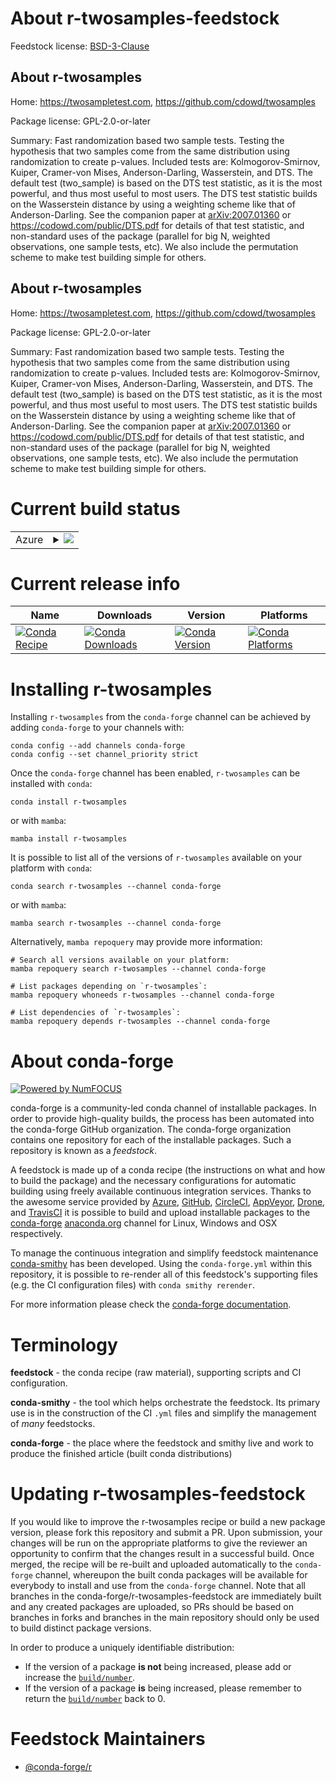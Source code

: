 About r-twosamples-feedstock
============================

Feedstock license: [BSD-3-Clause](https://github.com/conda-forge/r-twosamples-feedstock/blob/main/LICENSE.txt)


About r-twosamples
------------------

Home: https://twosampletest.com, https://github.com/cdowd/twosamples

Package license: GPL-2.0-or-later

Summary: Fast randomization based two sample tests. Testing the hypothesis that two samples come from the same distribution using randomization to create p-values. Included tests are: Kolmogorov-Smirnov, Kuiper, Cramer-von Mises, Anderson-Darling, Wasserstein, and DTS. The default test (two_sample) is based on the DTS test statistic, as it is the most powerful, and thus most useful to most users. The DTS test statistic builds on the Wasserstein distance by using a weighting scheme like that of Anderson-Darling. See the companion paper at <arXiv:2007.01360> or <https://codowd.com/public/DTS.pdf> for details of that test statistic, and non-standard uses of the package (parallel for big N, weighted observations, one sample tests, etc). We also include the permutation scheme to make test building simple for others.

About r-twosamples
------------------

Home: https://twosampletest.com, https://github.com/cdowd/twosamples

Package license: GPL-2.0-or-later

Summary: Fast randomization based two sample tests. Testing the hypothesis that two samples come from the same distribution using randomization to create p-values. Included tests are: Kolmogorov-Smirnov, Kuiper, Cramer-von Mises, Anderson-Darling, Wasserstein, and DTS. The default test (two_sample) is based on the DTS test statistic, as it is the most powerful, and thus most useful to most users. The DTS test statistic builds on the Wasserstein distance by using a weighting scheme like that of Anderson-Darling. See the companion paper at <arXiv:2007.01360> or <https://codowd.com/public/DTS.pdf> for details of that test statistic, and non-standard uses of the package (parallel for big N, weighted observations, one sample tests, etc). We also include the permutation scheme to make test building simple for others.

Current build status
====================


<table>
    
  <tr>
    <td>Azure</td>
    <td>
      <details>
        <summary>
          <a href="https://dev.azure.com/conda-forge/feedstock-builds/_build/latest?definitionId=18546&branchName=main">
            <img src="https://dev.azure.com/conda-forge/feedstock-builds/_apis/build/status/r-twosamples-feedstock?branchName=main">
          </a>
        </summary>
        <table>
          <thead><tr><th>Variant</th><th>Status</th></tr></thead>
          <tbody><tr>
              <td>linux_64_r_base4.3</td>
              <td>
                <a href="https://dev.azure.com/conda-forge/feedstock-builds/_build/latest?definitionId=18546&branchName=main">
                  <img src="https://dev.azure.com/conda-forge/feedstock-builds/_apis/build/status/r-twosamples-feedstock?branchName=main&jobName=linux&configuration=linux%20linux_64_r_base4.3" alt="variant">
                </a>
              </td>
            </tr><tr>
              <td>linux_64_r_base4.4</td>
              <td>
                <a href="https://dev.azure.com/conda-forge/feedstock-builds/_build/latest?definitionId=18546&branchName=main">
                  <img src="https://dev.azure.com/conda-forge/feedstock-builds/_apis/build/status/r-twosamples-feedstock?branchName=main&jobName=linux&configuration=linux%20linux_64_r_base4.4" alt="variant">
                </a>
              </td>
            </tr><tr>
              <td>osx_64_r_base4.3</td>
              <td>
                <a href="https://dev.azure.com/conda-forge/feedstock-builds/_build/latest?definitionId=18546&branchName=main">
                  <img src="https://dev.azure.com/conda-forge/feedstock-builds/_apis/build/status/r-twosamples-feedstock?branchName=main&jobName=osx&configuration=osx%20osx_64_r_base4.3" alt="variant">
                </a>
              </td>
            </tr><tr>
              <td>osx_64_r_base4.4</td>
              <td>
                <a href="https://dev.azure.com/conda-forge/feedstock-builds/_build/latest?definitionId=18546&branchName=main">
                  <img src="https://dev.azure.com/conda-forge/feedstock-builds/_apis/build/status/r-twosamples-feedstock?branchName=main&jobName=osx&configuration=osx%20osx_64_r_base4.4" alt="variant">
                </a>
              </td>
            </tr><tr>
              <td>win_64_r_base4.3</td>
              <td>
                <a href="https://dev.azure.com/conda-forge/feedstock-builds/_build/latest?definitionId=18546&branchName=main">
                  <img src="https://dev.azure.com/conda-forge/feedstock-builds/_apis/build/status/r-twosamples-feedstock?branchName=main&jobName=win&configuration=win%20win_64_r_base4.3" alt="variant">
                </a>
              </td>
            </tr><tr>
              <td>win_64_r_base4.4</td>
              <td>
                <a href="https://dev.azure.com/conda-forge/feedstock-builds/_build/latest?definitionId=18546&branchName=main">
                  <img src="https://dev.azure.com/conda-forge/feedstock-builds/_apis/build/status/r-twosamples-feedstock?branchName=main&jobName=win&configuration=win%20win_64_r_base4.4" alt="variant">
                </a>
              </td>
            </tr>
          </tbody>
        </table>
      </details>
    </td>
  </tr>
</table>

Current release info
====================

| Name | Downloads | Version | Platforms |
| --- | --- | --- | --- |
| [![Conda Recipe](https://img.shields.io/badge/recipe-r--twosamples-green.svg)](https://anaconda.org/conda-forge/r-twosamples) | [![Conda Downloads](https://img.shields.io/conda/dn/conda-forge/r-twosamples.svg)](https://anaconda.org/conda-forge/r-twosamples) | [![Conda Version](https://img.shields.io/conda/vn/conda-forge/r-twosamples.svg)](https://anaconda.org/conda-forge/r-twosamples) | [![Conda Platforms](https://img.shields.io/conda/pn/conda-forge/r-twosamples.svg)](https://anaconda.org/conda-forge/r-twosamples) |

Installing r-twosamples
=======================

Installing `r-twosamples` from the `conda-forge` channel can be achieved by adding `conda-forge` to your channels with:

```
conda config --add channels conda-forge
conda config --set channel_priority strict
```

Once the `conda-forge` channel has been enabled, `r-twosamples` can be installed with `conda`:

```
conda install r-twosamples
```

or with `mamba`:

```
mamba install r-twosamples
```

It is possible to list all of the versions of `r-twosamples` available on your platform with `conda`:

```
conda search r-twosamples --channel conda-forge
```

or with `mamba`:

```
mamba search r-twosamples --channel conda-forge
```

Alternatively, `mamba repoquery` may provide more information:

```
# Search all versions available on your platform:
mamba repoquery search r-twosamples --channel conda-forge

# List packages depending on `r-twosamples`:
mamba repoquery whoneeds r-twosamples --channel conda-forge

# List dependencies of `r-twosamples`:
mamba repoquery depends r-twosamples --channel conda-forge
```


About conda-forge
=================

[![Powered by
NumFOCUS](https://img.shields.io/badge/powered%20by-NumFOCUS-orange.svg?style=flat&colorA=E1523D&colorB=007D8A)](https://numfocus.org)

conda-forge is a community-led conda channel of installable packages.
In order to provide high-quality builds, the process has been automated into the
conda-forge GitHub organization. The conda-forge organization contains one repository
for each of the installable packages. Such a repository is known as a *feedstock*.

A feedstock is made up of a conda recipe (the instructions on what and how to build
the package) and the necessary configurations for automatic building using freely
available continuous integration services. Thanks to the awesome service provided by
[Azure](https://azure.microsoft.com/en-us/services/devops/), [GitHub](https://github.com/),
[CircleCI](https://circleci.com/), [AppVeyor](https://www.appveyor.com/),
[Drone](https://cloud.drone.io/welcome), and [TravisCI](https://travis-ci.com/)
it is possible to build and upload installable packages to the
[conda-forge](https://anaconda.org/conda-forge) [anaconda.org](https://anaconda.org/)
channel for Linux, Windows and OSX respectively.

To manage the continuous integration and simplify feedstock maintenance
[conda-smithy](https://github.com/conda-forge/conda-smithy) has been developed.
Using the ``conda-forge.yml`` within this repository, it is possible to re-render all of
this feedstock's supporting files (e.g. the CI configuration files) with ``conda smithy rerender``.

For more information please check the [conda-forge documentation](https://conda-forge.org/docs/).

Terminology
===========

**feedstock** - the conda recipe (raw material), supporting scripts and CI configuration.

**conda-smithy** - the tool which helps orchestrate the feedstock.
                   Its primary use is in the construction of the CI ``.yml`` files
                   and simplify the management of *many* feedstocks.

**conda-forge** - the place where the feedstock and smithy live and work to
                  produce the finished article (built conda distributions)


Updating r-twosamples-feedstock
===============================

If you would like to improve the r-twosamples recipe or build a new
package version, please fork this repository and submit a PR. Upon submission,
your changes will be run on the appropriate platforms to give the reviewer an
opportunity to confirm that the changes result in a successful build. Once
merged, the recipe will be re-built and uploaded automatically to the
`conda-forge` channel, whereupon the built conda packages will be available for
everybody to install and use from the `conda-forge` channel.
Note that all branches in the conda-forge/r-twosamples-feedstock are
immediately built and any created packages are uploaded, so PRs should be based
on branches in forks and branches in the main repository should only be used to
build distinct package versions.

In order to produce a uniquely identifiable distribution:
 * If the version of a package **is not** being increased, please add or increase
   the [``build/number``](https://docs.conda.io/projects/conda-build/en/latest/resources/define-metadata.html#build-number-and-string).
 * If the version of a package **is** being increased, please remember to return
   the [``build/number``](https://docs.conda.io/projects/conda-build/en/latest/resources/define-metadata.html#build-number-and-string)
   back to 0.

Feedstock Maintainers
=====================

* [@conda-forge/r](https://github.com/conda-forge/r/)

